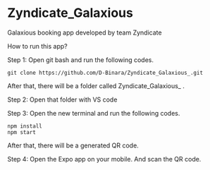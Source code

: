 # Zyndicate_Galaxious
Galaxious booking app developed by team Zyndicate

How to run this app?

Step 1: Open git bash and run the following codes.
	
 
	git clone https://github.com/D-Binara/Zyndicate_Galaxious_.git

After that, there will be a folder called Zyndicate_Galaxious_ .

Step 2: Open that folder with VS code 

Step 3: Open the new terminal and run the following codes.	

 	npm install
  	npm start
After that, there will be a generated QR code.

Step 4: Open the Expo app on your mobile. And scan the QR code.


